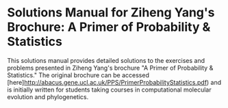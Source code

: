 # Solutions Manual for Ziheng Yang's Brochure: A Primer of Probability & Statistics

This solutions manual provides detailed solutions to the exercises and problems presented in Ziheng Yang's brochure "A Primer of Probability & Statistics." The original brochure can be accessed [here]http://abacus.gene.ucl.ac.uk/PPS/PrimerProbabilityStatistics.pdf) and is initially written for students taking courses in computational molecular evolution and phylogenetics.
